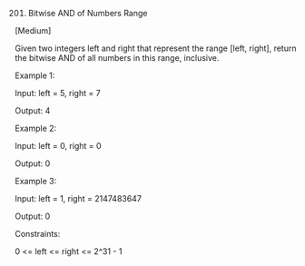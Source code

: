 201. Bitwise AND of Numbers Range

[Medium]

Given two integers left and right that represent the range [left, right], return the bitwise AND of all numbers in this range, inclusive.

Example 1:

Input: left = 5, right = 7

Output: 4

Example 2:

Input: left = 0, right = 0

Output: 0

Example 3:

Input: left = 1, right = 2147483647

Output: 0
 

Constraints:

0 <= left <= right <= 2^31 - 1